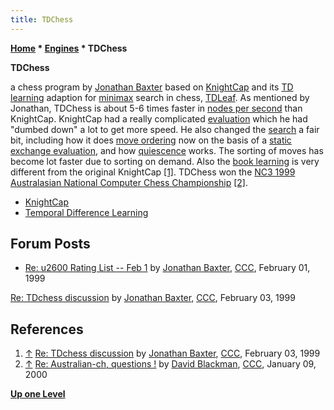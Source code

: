 ```yaml
---
title: TDChess
---
```

**[Home](Home "Home") \* [Engines](Engines "Engines") \* TDChess**


**TDChess**  

a chess program by [Jonathan Baxter](Jonathan_Baxter "Jonathan Baxter") based on [KnightCap](KnightCap "KnightCap") and its [TD learning](Temporal_Difference_Learning "Temporal Difference Learning") adaption for [minimax](Minimax "Minimax") search in chess, [TDLeaf](Temporal_Difference_Learning#TDLeaf "Temporal Difference Learning"). As mentioned by Jonathan, TDChess is about 5-6 times faster in [nodes per second](Nodes_per_Second "Nodes per Second") than KnightCap. KnightCap had a really complicated [evaluation](Evaluation "Evaluation") which he had "dumbed down" a lot to get more speed. He also changed the [search](Search "Search") a fair bit, including how it does [move ordering](Move_Ordering "Move Ordering") now on the basis of a [static exchange evaluation](Static_Exchange_Evaluation "Static Exchange Evaluation"), and how [quiescence](Quiescence_Search "Quiescence Search") works. The sorting of moves has become lot faster due to sorting on demand. Also the [book learning](Book_Learning "Book Learning") is very different from the original KnightCap <a id="cite-note-1" href="#cite-ref-1">[1]</a>. TDChess won the [NC3 1999](NC3_1999 "NC3 1999") [Australasian National Computer Chess Championship](Australasian_National_Computer_Chess_Championship "Australasian National Computer Chess Championship") <a id="cite-note-2" href="#cite-ref-2">[2]</a>.






* [KnightCap](KnightCap "KnightCap")
* [Temporal Difference Learning](Temporal_Difference_Learning "Temporal Difference Learning")


## Forum Posts


* [Re: u2600 Rating List -- Feb 1](https://www.stmintz.com/ccc/index.php?id=41952) by [Jonathan Baxter](Jonathan_Baxter "Jonathan Baxter"), [CCC](CCC "CCC"), February 01, 1999


 [Re: TDchess discussion](https://www.stmintz.com/ccc/index.php?id=42099) by [Jonathan Baxter](Jonathan_Baxter "Jonathan Baxter"), [CCC](CCC "CCC"), February 03, 1999
## References


1. <a id="cite-ref-1" href="#cite-note-1">↑</a> [Re: TDchess discussion](https://www.stmintz.com/ccc/index.php?id=42099) by [Jonathan Baxter](Jonathan_Baxter "Jonathan Baxter"), [CCC](CCC "CCC"), February 03, 1999
2. <a id="cite-ref-2" href="#cite-note-2">↑</a> [Re: Australian-ch, questions !](https://www.stmintz.com/ccc/index.php?id=87251) by [David Blackman](David_Blackman "David Blackman"), [CCC](CCC "CCC"), January 09, 2000

**[Up one Level](Engines "Engines")**







 
